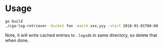 # Usage

```bash
go build
./cga-log-retriever -bucket foo -match xxx,yyy -start 2018-01-01T00:00 -end 2019-01-01T00:00 > 2018.txt
```

Note, it will write cached entries to `.logsdb` in same directory, so delete that when done.

